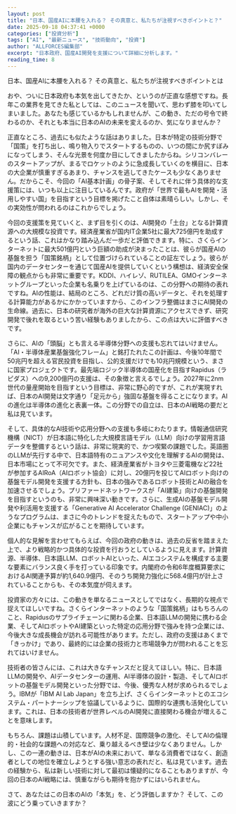```yaml
---
layout: post
title: "日本、国産AIに本腰を入れる？ その真意と、私たちが注視すべきポイントと？"
date: 2025-09-18 04:37:41 +0000
categories: ["投資分析"]
tags: ["AI", "最新ニュース", "技術動向", "投資"]
author: "ALLFORCES編集部"
excerpt: "日本政府、国産AI開発を支援について詳細に分析します。"
reading_time: 8
---
```


日本、国産AIに本腰を入れる？ その真意と、私たちが注視すべきポイントとは

おや、ついに日本政府も本気を出してきたか、というのが正直な感想ですね。長年この業界を見てきた私としては、このニュースを聞いて、思わず膝を叩いてしまいました。あなたも感じているかもしれませんが、この動き、ただの号令で終わるのか、それとも本当に日本のAIの未来を変えるのか、気になりませんか？

正直なところ、過去にも似たような話はありました。日本が特定の技術分野で「国策」を打ち出し、鳴り物入りでスタートするものの、いつの間にか尻すぼみになってしまう、そんな光景を何度か目にしてきましたからね。シリコンバレーのスタートアップが、まるでロケットのように急成長していくのを横目に、日本の大企業が慎重すぎるあまり、チャンスを逃してきたケースも少なくありません。だからこそ、今回の「AI基本計画」の骨子案、そしてそれに伴う具体的な支援策には、いつも以上に注目しているんです。政府が「世界で最もAIを開発・活用しやすい国」を目指すという目標を掲げたこと自体は素晴らしい。しかし、その実効性が問われるのはこれからでしょう。

今回の支援策を見ていくと、まず目を引くのは、AI開発の「土台」となる計算資源への大規模な投資です。経済産業省が国内IT企業5社に最大725億円を助成するという話、これはかなり踏み込んだ一歩だと評価できます。特に、さくらインターネットに最大501億円という巨額の助成が決まったことは、彼らが国産AIの基盤を担う「国策銘柄」として位置づけられていることの証左でしょう。彼らが国内のデータセンターを通じて国産AIを提供していくという構想は、経済安全保障の観点からも非常に重要です。KDDI、ハイレゾ、RUTILEA、GMOインターネットグループといった企業も名乗りを上げているのは、この分野への期待の表れですね。AIの性能は、結局のところ、どれだけ質の高いデータと、それを処理する計算能力があるかにかかっていますから、このインフラ整備はまさにAI開発の生命線。過去に、日本の研究者が海外の巨大な計算資源にアクセスできず、研究開発で後れを取るという苦い経験もありましたから、この点は大いに評価すべきです。

さらに、AIの「頭脳」とも言える半導体分野への支援も忘れてはいけません。「AI・半導体産業基盤強化フレーム」と銘打たれたこの計画は、今後10年間で50兆円を超える官民投資を目指し、公的支援だけでも10兆円規模という、まさに国家プロジェクトです。最先端ロジック半導体の国産化を目指すRapidus（ラピダス）への9,200億円の支援は、その象徴と言えるでしょう。2027年に2nm世代の量産開始を目指すという目標は、非常に野心的ですが、これが実現すれば、日本のAI開発は文字通り「足元から」強固な基盤を得ることになります。AIの進化は半導体の進化と表裏一体。この分野での自立は、日本のAI戦略の要だと私は見ています。

そして、具体的なAI技術や応用分野への支援も多岐にわたります。情報通信研究機構（NICT）が日本語に特化した大規模言語モデル（LLM）向けの学習用言語データを整備するという話は、非常に現実的で、かつ喫緊の課題でした。英語圏のLLMが先行する中で、日本語特有のニュアンスや文化を理解するAIの開発は、日本市場にとって不可欠です。また、経済産業省がトヨタや三菱電機など22社が参加するAIRoA（AIロボット協会）に対し、20億円を投じてAIロボット向けの基盤モデル開発を支援する方針も、日本の強みであるロボット技術とAIの融合を加速させるでしょう。プリファードネットワークスが「AI建築」向けの基盤開発を目指すというのも、非常に興味深い動きです。さらに、生成AIの基盤モデル開発や利活用を支援する「Generative AI Accelerator Challenge (GENIAC)」のようなプログラムは、まさに今のトレンドを捉えたもので、スタートアップや中小企業にもチャンスが広がることを期待しています。

個人的な見解を言わせてもらえば、今回の政府の動きは、過去の反省を踏まえた上で、より戦略的かつ具体的な投資を行おうとしているように見えます。計算資源、半導体、日本語LLM、ロボットAIといった、AIエコシステムを構成する主要な要素にバランス良く手を打っている印象です。内閣府の令和6年度概算要求におけるAI関連予算が約1,640.9億円、そのうち開発力強化に568.4億円が計上されていることからも、その本気度が伺えます。

投資家の方々には、この動きを単なるニュースとしてではなく、長期的な視点で捉えてほしいですね。さくらインターネットのような「国策銘柄」はもちろんのこと、Rapidusのサプライチェーンに関わる企業、日本語LLMの開発に携わる企業、そしてAIロボットやAI建築といった特定の応用分野で強みを持つ企業には、今後大きな成長機会が訪れる可能性があります。ただし、政府の支援はあくまで「きっかけ」であり、最終的には企業の技術力と市場競争力が問われることを忘れてはいけません。

技術者の皆さんには、これは大きなチャンスだと捉えてほしい。特に、日本語LLMの開発や、AIデータセンターの運用、AI半導体の設計・製造、そしてAIロボットの基盤モデル開発といった分野では、今後、優秀な人材が求められるでしょう。IBMが「IBM AI Lab Japan」を立ち上げ、さくらインターネットとのエコシステム・パートナーシップを協議しているように、国際的な連携も活発化しています。これは、日本の技術者が世界レベルのAI開発に直接関わる機会が増えることを意味します。

もちろん、課題は山積しています。人材不足、国際競争の激化、そしてAIの倫理的・社会的な課題への対応など、乗り越えるべき壁は少なくありません。しかし、この一連の動きは、日本がAIの未来において、単なる消費者ではなく、創造者としての地位を確立しようとする強い意志の表れだと、私は見ています。過去の経験から、私は新しい技術に対して最初は懐疑的になることもありますが、今回の日本のAI戦略には、慎重ながらも期待を抱かずにはいられません。

さて、あなたはこの日本のAIの「本気」を、どう評価しますか？ そして、この波にどう乗っていきますか？

